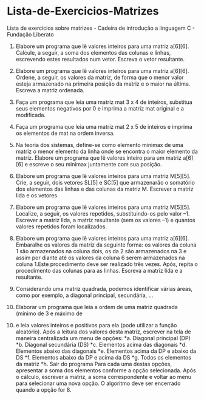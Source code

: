 # Lista-de-Exercicios-Matrizes
Lista de exercícios sobre matrizes - Cadeira de introdução a linguagem C - Fundação Liberato

1. Elabore um programa que lê valores inteiros para uma matriz a[6][6]. Calcule, a seguir, a
soma dos elementos das colunas e linhas, escrevendo estes resultados num vetor. Escreva o
vetor resultante.

2. Elabore um programa que lê valores inteiros para uma matriz a[6][6]. Ordene, a seguir, os
valores da matriz, de forma que o menor valor esteja armazenado na primeira posição da
matriz e o maior na última. Escreva a matriz ordenada.

3. Faça um programa que leia uma matriz mat 3 x 4 de inteiros, substitua seus elementos
negativos por 0 e imprima a matriz mat original e a modificada.

4. Faça um programa que leia uma matriz mat 2 x 5 de inteiros e imprima os elementos de mat
na ordem inversa.

5. Na teoria dos sistemas, define-se como elemento minimax de uma matriz o menor elemento
da linha onde se encontra o maior elemento da matriz. Elabore um programa que lê valores
inteiro para um matriz a[6][6] e escreve o seu minimax juntamente com sua posição.

6. Elabore um programa que lê valores inteiros para uma matriz M[5][5]. Crie, a seguir, dois
vetores SL[5] e SC[5] que armazenarão o somatório dos elementos das linhas e das colunas
da matriz M. Escrever a matriz lida e os vetores

7. Elabore um programa que lê valores inteiros para uma matriz M[5][5]. Localize, a seguir, os
valores repetidos, substituindo-os pelo valor –1. Escrever a matriz lida, a matriz resultante
(sem os valores –1) e quantos valores repetidos foram localizados.

8. Elabore um programa que lê valores inteiros para uma matriz a[6][6]. Embaralhe os valores
da matriz da seguinte forma: os valores da coluna 1 são armazenados na coluna dois, os da 2
são armazenados na 3 e assim por diante até os valores da coluna 6 serem armazenados na
coluna 1.Este procedimento deve ser realizado três vezes. Após, repita o procedimento das
colunas para as linhas. Escreva a matriz lida e a resultante. 

9. Considerando uma matriz quadrada, podemos identificar várias áreas, como por exemplo, a
diagonal principal, secundária, …

10. Elaborar um programa que leia a ordem de uma matriz quadrada (mínimo de 3 e máximo de
10) e leia valores inteiros e positivos para ela (pode utilizar a função aleatório). Após a leitura
dos valores desta matriz, escrever na tela de maneira centralizada um menu de opções:
*a. Diagonal principal (DP)
*b. Diagonal secundária (DS)
*c. Elementos acima das diagonais
*d. Elementos abaixo das diagonais
*e. Elementos acima da DP e abaixo da DS
*f. Elementos abaixo da DP e acima da DS
*g. Todos os elementos da matriz
*h. Sair do programa
Para cada uma destas opções, apresentar a soma dos elementos conforme a opção
selecionada. 
Após o cálculo, escrever a matriz, a soma correspondente e voltar ao menu para selecionar
uma nova opção. O algoritmo deve ser encerrado quando a opção for 8.
